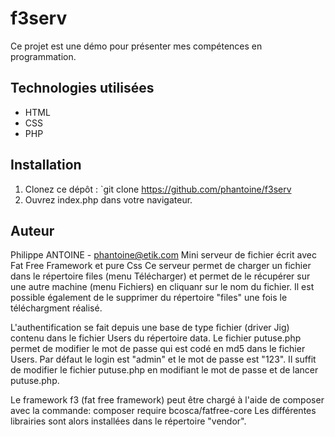 # f3serv

Ce projet est une démo pour présenter mes compétences en programmation.

## Technologies utilisées

- HTML
- CSS
- PHP

## Installation

1. Clonez ce dépôt : `git clone https://github.com/phantoine/f3serv
2. Ouvrez index.php dans votre navigateur.

## Auteur

Philippe ANTOINE - phantoine@etik.com
Mini serveur de fichier écrit avec Fat Free Framework et pure Css
Ce serveur permet de charger un fichier dans le répertoire files (menu Télécharger) et permet de le récupérer sur une autre machine (menu Fichiers) en cliquanr sur le nom du fichier. Il est possible également de le supprimer du répertoire "files" une fois le téléchargment réalisé.

L'authentification se fait depuis une base de type fichier (driver Jig) contenu dans le fichier Users du répertoire data.
Le fichier putuse.php permet de modifier le mot de passe qui est codé en md5 dans le fichier Users. Par défaut le login est "admin" et le mot de passe est "123". Il suffit de modifier le fichier putuse.php en modifiant le mot de passe et de lancer putuse.php.

Le framework f3 (fat free framework) peut être chargé à l'aide de composer avec la commande:
composer require bcosca/fatfree-core
Les différentes librairies sont alors installées dans le répertoire "vendor".
